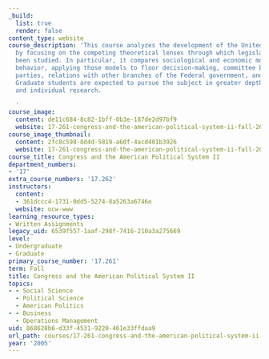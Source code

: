 ```yaml
---
_build:
  list: true
  render: false
content_type: website
course_description: 'This course analyzes the development of the United States Congress
  by focusing on the competing theoretical lenses through which legislatures have
  been studied. In particular, it compares sociological and economic models of legislative
  behavior, applying those models to floor decision-making, committee behavior, political
  parties, relations with other branches of the Federal government, and elections.
  Graduate students are expected to pursue the subject in greater depth through reading
  and individual research.

  '
course_image:
  content: de11c684-8c82-1bff-0b3e-187de2d97bf9
  website: 17-261-congress-and-the-american-political-system-ii-fall-2005
course_image_thumbnail:
  content: 2fc8c598-8d4d-5819-a60f-4acd401b3926
  website: 17-261-congress-and-the-american-political-system-ii-fall-2005
course_title: Congress and the American Political System II
department_numbers:
- '17'
extra_course_numbers: '17.262'
instructors:
  content:
  - 361dccc4-1731-0dd5-5274-8a5263a6746e
  website: ocw-www
learning_resource_types:
- Written Assignments
legacy_uid: 6539f557-1aaf-298f-7416-210a3a275669
level:
- Undergraduate
- Graduate
primary_course_number: '17.261'
term: Fall
title: Congress and the American Political System II
topics:
- - Social Science
  - Political Science
  - American Politics
- - Business
  - Operations Management
uid: 868628b6-d33f-4531-9220-461e33ffdaa9
url_path: courses/17-261-congress-and-the-american-political-system-ii-fall-2005
year: '2005'
---
```

